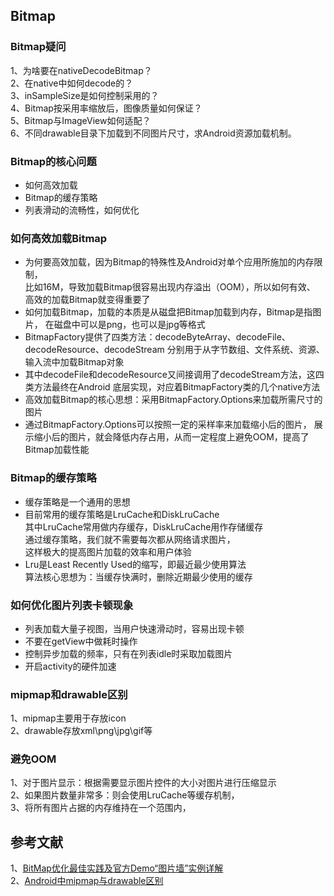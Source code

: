 
## Bitmap 

### Bitmap疑问
1、为啥要在nativeDecodeBitmap？      
2、在native中如何decode的？    
3、inSampleSize是如何控制采用的？    
4、Bitmap按采用率缩放后，图像质量如何保证？    
5、Bitmap与ImageView如何适配？     
6、不同drawable目录下加载到不同图片尺寸，求Android资源加载机制。       

### Bitmap的核心问题
- 如何高效加载
- Bitmap的缓存策略
- 列表滑动的流畅性，如何优化   

### 如何高效加载Bitmap
- 为何要高效加载，因为Bitmap的特殊性及Android对单个应用所施加的内存限制，     
比如16M，导致加载Bitmap很容易出现内存溢出（OOM），所以如何有效、     
高效的加载Bitmap就变得重要了
- 如何加载Bitmap，加载的本质是从磁盘把Bitmap加载到内存，Bitmap是指图片，
在磁盘中可以是png，也可以是jpg等格式
- BitmapFactory提供了四类方法：decodeByteArray、decodeFile、decodeResource、decodeStream
分别用于从字节数组、文件系统、资源、输入流中加载Bitmap对象
- 其中decodeFile和decodeResource又间接调用了decodeStream方法，这四类方法最终在Android
底层实现，对应着BitmapFactory类的几个native方法
- 高效加载Bitmap的核心思想：采用BitmapFactory.Options来加载所需尺寸的图片
- 通过BitmapFactory.Options可以按照一定的采样率来加载缩小后的图片，
展示缩小后的图片，就会降低内存占用，从而一定程度上避免OOM，提高了Bitmap加载性能

### Bitmap的缓存策略     
- 缓存策略是一个通用的思想     
- 目前常用的缓存策略是LruCache和DiskLruCache   
其中LruCache常用做内存缓存，DiskLruCache用作存储缓存    
通过缓存策略，我们就不需要每次都从网络请求图片，    
这样极大的提高图片加载的效率和用户体验     
- Lru是Least Recently Used的缩写，即最近最少使用算法    
算法核心思想为：当缓存快满时，删除近期最少使用的缓存     

### 如何优化图片列表卡顿现象
- 列表加载大量子视图，当用户快速滑动时，容易出现卡顿    
- 不要在getView中做耗时操作
- 控制异步加载的频率，只有在列表idle时采取加载图片
- 开启activity的硬件加速

### mipmap和drawable区别    
1、mipmap主要用于存放icon    
2、drawable存放xml\png\jpg\gif等   

### 避免OOM       
1、对于图片显示：根据需要显示图片控件的大小对图片进行压缩显示   
2、如果图片数量非常多：则会使用LruCache等缓存机制，     
3、将所有图片占据的内存维持在一个范围内，       

## 参考文献   
1、[BitMap优化最佳实践及官方Demo“图片墙”实例详解](https://blog.csdn.net/brillianteagle/article/details/50597201)     
2、[Android中mipmap与drawable区别](https://blog.csdn.net/userzhanghao123/article/details/70243872)      
